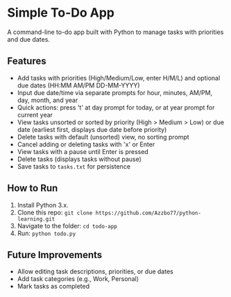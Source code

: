 # Simple To-Do App
A command-line to-do app built with Python to manage tasks with priorities and due dates.

## Features
- Add tasks with priorities (High/Medium/Low, enter H/M/L) and optional due dates (HH:MM AM/PM DD-MM-YYYY)
- Input due date/time via separate prompts for hour, minutes, AM/PM, day, month, and year
- Quick actions: press 't' at day prompt for today, or at year prompt for current year
- View tasks unsorted or sorted by priority (High > Medium > Low) or due date (earliest first, displays due date before priority)
- Delete tasks with default (unsorted) view, no sorting prompt
- Cancel adding or deleting tasks with 'x' or Enter
- View tasks with a pause until Enter is pressed
- Delete tasks (displays tasks without pause)
- Save tasks to `tasks.txt` for persistence

## How to Run
1. Install Python 3.x.
2. Clone this repo: `git clone https://github.com/Azzbo77/python-learning.git`
3. Navigate to the folder: `cd todo-app`
4. Run: `python todo.py`

## Future Improvements
- Allow editing task descriptions, priorities, or due dates
- Add task categories (e.g., Work, Personal)
- Mark tasks as completed